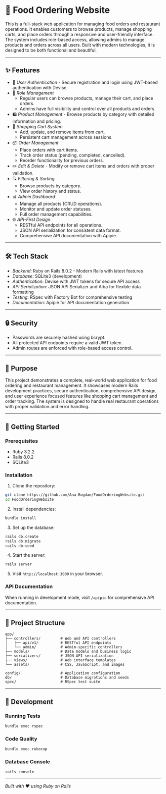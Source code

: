 # 🍕 Food Ordering Website

This is a full-stack web application for managing food orders and restaurant operations. It enables customers to browse products, manage shopping carts, and place orders through a responsive and user-friendly interface. The system includes role-based access, allowing admins to manage products and orders across all users. Built with modern technologies, it is designed to be both functional and beautiful.

---

## ✨ Features

- 🔐 *User Authentication* - Secure registration and login using JWT-based authentication with Devise.
- 👥 *Role Management*
  - Regular users can browse products, manage their cart, and place orders.
  - Admins have full visibility and control over all products and orders.
- 🛍️ *Product Management* - Browse products by category with detailed information and pricing.
- 🛒 *Shopping Cart System*
  - Add, update, and remove items from cart.
  - Persistent cart management across sessions.
- 📦 *Order Management*
  - Place orders with cart items.
  - Track order status (pending, completed, cancelled).
  - Reorder functionality for previous orders.
- ✏️ *Edit & Delete* - Modify or remove cart items and orders with proper validation.
- 🔍 *Filtering & Sorting*
  - Browse products by category.
  - View order history and status.
- 📊 *Admin Dashboard*
  - Manage all products (CRUD operations).
  - Monitor and update order statuses.
  - Full order management capabilities.
- 🌐 *API-First Design*
  - RESTful API endpoints for all operations.
  - JSON API serialization for consistent data format.
  - Comprehensive API documentation with Apipie.

---

## 🛠 Tech Stack

- *Backend*: Ruby on Rails 8.0.2 - Modern Rails with latest features
- *Database*: SQLite3 (development)
- *Authentication*: Devise with JWT tokens for secure API access
- *API Serialization*: JSON API Serializer and Alba for flexible data formatting
- *Testing*: RSpec with Factory Bot for comprehensive testing
- *Documentation*: Apipie for API documentation generation

---

## 🔒 Security

- Passwords are securely hashed using bcrypt.
- All protected API endpoints require a valid JWT token.
- Admin routes are enforced with role-based access control.

---

## 🎯 Purpose

This project demonstrates a complete, real-world web application for food ordering and restaurant management. It showcases modern Rails development practices, secure authentication, comprehensive API design, and user experience focused features like shopping cart management and order tracking. The system is designed to handle real restaurant operations with proper validation and error handling.

---

## 🚀 Getting Started

### Prerequisites
- Ruby 3.2.2
- Rails 8.0.2
- SQLite3

### Installation

1. Clone the repository:
```bash
git clone https://github.com/Ana-Bogdan/FoodOrderingWebsite.git
cd FoodOrderingWebsite
```

2. Install dependencies:
```bash
bundle install
```

3. Set up the database:
```bash
rails db:create
rails db:migrate
rails db:seed
```

4. Start the server:
```bash
rails server
```

5. Visit `http://localhost:3000` in your browser.

### API Documentation

When running in development mode, visit `/apipie` for comprehensive API documentation.

---

## 📁 Project Structure

```
app/
├── controllers/         # Web and API controllers
│   ├── api/v1/          # RESTful API endpoints
│   └── admin/           # Admin-specific controllers
├── models/              # Data models and business logic
├── serializers/         # JSON API serialization
├── views/               # Web interface templates
└── assets/              # CSS, JavaScript, and images

config/                  # Application configuration
db/                      # Database migrations and seeds
spec/                    # RSpec test suite
```

---

## 🔧 Development

### Running Tests
```bash
bundle exec rspec
```

### Code Quality
```bash
bundle exec rubocop
```

### Database Console
```bash
rails console
```

---

*Built with ❤️ using Ruby on Rails*
